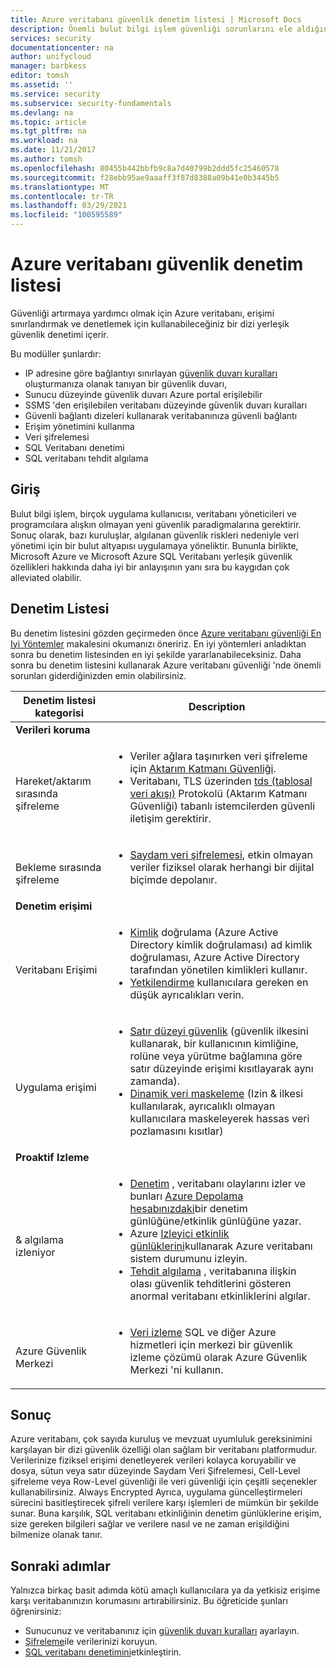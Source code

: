 ```yaml
---
title: Azure veritabanı güvenlik denetim listesi | Microsoft Docs
description: Önemli bulut bilgi işlem güvenliği sorunlarını ele aldığınızdan emin olmak için Azure veritabanı güvenlik denetim listesini kullanın.
services: security
documentationcenter: na
author: unifycloud
manager: barbkess
editor: tomsh
ms.assetid: ''
ms.service: security
ms.subservice: security-fundamentals
ms.devlang: na
ms.topic: article
ms.tgt_pltfrm: na
ms.workload: na
ms.date: 11/21/2017
ms.author: tomsh
ms.openlocfilehash: 80455b442bbfb9c8a7d40799b2ddd5fc25460578
ms.sourcegitcommit: f28ebb95ae9aaaff3f87d8388a09b41e0b3445b5
ms.translationtype: MT
ms.contentlocale: tr-TR
ms.lasthandoff: 03/29/2021
ms.locfileid: "100595589"
---
```

# <a name="azure-database-security-checklist"></a>Azure veritabanı güvenlik denetim listesi

Güvenliği artırmaya yardımcı olmak için Azure veritabanı, erişimi sınırlandırmak ve denetlemek için kullanabileceğiniz bir dizi yerleşik güvenlik denetimi içerir.

Bu modüller şunlardır:

-    IP adresine göre bağlantıyı sınırlayan [güvenlik duvarı kuralları](../../azure-sql/database/firewall-configure.md) oluşturmanıza olanak tanıyan bir güvenlik duvarı,
-    Sunucu düzeyinde güvenlik duvarı Azure portal erişilebilir
-    SSMS 'den erişilebilen veritabanı düzeyinde güvenlik duvarı kuralları
-    Güvenli bağlantı dizeleri kullanarak veritabanınıza güvenli bağlantı
-    Erişim yönetimini kullanma
-    Veri şifrelemesi
-    SQL Veritabanı denetimi
-    SQL veritabanı tehdit algılama

## <a name="introduction"></a>Giriş
Bulut bilgi işlem, birçok uygulama kullanıcısı, veritabanı yöneticileri ve programcılara alışkın olmayan yeni güvenlik paradigmalarına gerektirir. Sonuç olarak, bazı kuruluşlar, algılanan güvenlik riskleri nedeniyle veri yönetimi için bir bulut altyapısı uygulamaya yöneliktir. Bununla birlikte, Microsoft Azure ve Microsoft Azure SQL Veritabanı yerleşik güvenlik özellikleri hakkında daha iyi bir anlayışının yanı sıra bu kaygıdan çok alleviated olabilir.

## <a name="checklist"></a>Denetim Listesi
Bu denetim listesini gözden geçirmeden önce [Azure veritabanı güvenliği En Iyi Yöntemler](../../azure-sql/database/security-best-practice.md)  makalesini okumanızı öneririz. En iyi yöntemleri anladıktan sonra bu denetim listesinden en iyi şekilde yararlanabileceksiniz. Daha sonra bu denetim listesini kullanarak Azure veritabanı güvenliği 'nde önemli sorunları giderdiğinizden emin olabilirsiniz.


|Denetim listesi kategorisi| Description|
| ------------ | -------- |
|**Verileri koruma**||
| <br> Hareket/aktarım sırasında şifreleme| <ul><li>Veriler ağlara taşınırken veri şifreleme için [Aktarım Katmanı Güvenliği](/windows-server/security/tls/transport-layer-security-protocol).</li><li>Veritabanı, TLS üzerinden [tds (tablosal veri akışı)](/openspecs/windows_protocols/ms-tds/893fcc7e-8a39-4b3c-815a-773b7b982c50) Protokolü (Aktarım Katmanı Güvenliği) tabanlı istemcilerden güvenli iletişim gerektirir.</li></ul> |
|<br>Bekleme sırasında şifreleme| <ul><li>[Saydam veri şifrelemesi](../../azure-sql/database/transparent-data-encryption-tde-overview.md), etkin olmayan veriler fiziksel olarak herhangi bir dijital biçimde depolanır.</li></ul>|
|**Denetim erişimi**||  
|<br> Veritabanı Erişimi | <ul><li>[Kimlik](../../azure-sql/database/logins-create-manage.md) doğrulama (Azure Active Directory kimlik doğrulaması) ad kimlik doğrulaması, Azure Active Directory tarafından yönetilen kimlikleri kullanır.</li><li>[Yetkilendirme](../../azure-sql/database/logins-create-manage.md) kullanıcılara gereken en düşük ayrıcalıkları verin.</li></ul> |
|<br>Uygulama erişimi| <ul><li>[Satır düzeyi güvenlik](/sql/relational-databases/security/row-level-security) (güvenlik ilkesini kullanarak, bir kullanıcının kimliğine, rolüne veya yürütme bağlamına göre satır düzeyinde erişimi kısıtlayarak aynı zamanda).</li><li>[Dinamik veri maskeleme](../../azure-sql/database/dynamic-data-masking-overview.md) (Izin & ilkesi kullanılarak, ayrıcalıklı olmayan kullanıcılara maskeleyerek hassas veri pozlamasını kısıtlar)</li></ul>|
|**Proaktif Izleme**||  
| <br>& algılama izleniyor| <ul><li>[Denetim](../../azure-sql/database/auditing-overview.md) , veritabanı olaylarını izler ve bunları [Azure Depolama hesabınızdaki](../../storage/common/storage-account-create.md)bir denetim günlüğüne/etkinlik günlüğüne yazar.</li><li>Azure [Izleyici etkinlik günlüklerini](../../azure-monitor/essentials/platform-logs-overview.md)kullanarak Azure veritabanı sistem durumunu izleyin.</li><li>[Tehdit algılama](../../azure-sql/database/threat-detection-configure.md) , veritabanına ilişkin olası güvenlik tehditlerini gösteren anormal veritabanı etkinliklerini algılar. </li></ul> |
|<br>Azure Güvenlik Merkezi| <ul><li>[Veri izleme](../../security-center/security-center-remediate-recommendations.md) SQL ve diğer Azure hizmetleri için merkezi bir güvenlik izleme çözümü olarak Azure Güvenlik Merkezi 'ni kullanın.</li></ul>|        

## <a name="conclusion"></a>Sonuç
Azure veritabanı, çok sayıda kuruluş ve mevzuat uyumluluk gereksinimini karşılayan bir dizi güvenlik özelliği olan sağlam bir veritabanı platformudur. Verilerinize fiziksel erişimi denetleyerek verileri kolayca koruyabilir ve dosya, sütun veya satır düzeyinde Saydam Veri Şifrelemesi, Cell-Level şifreleme veya Row-Level güvenliği ile veri güvenliği için çeşitli seçenekler kullanabilirsiniz. Always Encrypted Ayrıca, uygulama güncelleştirmeleri sürecini basitleştirecek şifreli verilere karşı işlemleri de mümkün bir şekilde sunar. Buna karşılık, SQL veritabanı etkinliğinin denetim günlüklerine erişim, size gereken bilgileri sağlar ve verilere nasıl ve ne zaman erişildiğini bilmenize olanak tanır.

## <a name="next-steps"></a>Sonraki adımlar
Yalnızca birkaç basit adımda kötü amaçlı kullanıcılara ya da yetkisiz erişime karşı veritabanınızın korumasını artırabilirsiniz. Bu öğreticide şunları öğrenirsiniz:

- Sunucunuz ve veritabanınız için [güvenlik duvarı kuralları](../../azure-sql/database/firewall-configure.md) ayarlayın.
- [Şifreleme](/sql/relational-databases/security/encryption/sql-server-encryption)ile verilerinizi koruyun.
- [SQL veritabanı denetimini](../../azure-sql/database/auditing-overview.md)etkinleştirin.